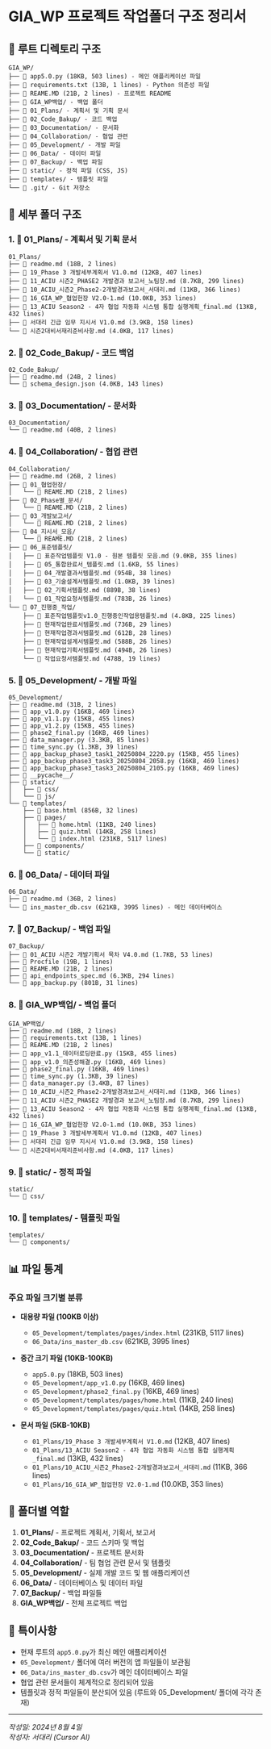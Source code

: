 # GIA_WP 프로젝트 작업폴더 구조 정리서

## 📁 루트 디렉토리 구조

```
GIA_WP/
├── 📄 app5.0.py (18KB, 503 lines) - 메인 애플리케이션 파일
├── 📄 requirements.txt (13B, 1 lines) - Python 의존성 파일
├── 📄 REAME.MD (21B, 2 lines) - 프로젝트 README
├── 📁 GIA_WP백업/ - 백업 폴더
├── 📁 01_Plans/ - 계획서 및 기획 문서
├── 📁 02_Code_Bakup/ - 코드 백업
├── 📁 03_Documentation/ - 문서화
├── 📁 04_Collaboration/ - 협업 관련
├── 📁 05_Development/ - 개발 파일
├── 📁 06_Data/ - 데이터 파일
├── 📁 07_Backup/ - 백업 파일
├── 📁 static/ - 정적 파일 (CSS, JS)
├── 📁 templates/ - 템플릿 파일
└── 📁 .git/ - Git 저장소
```

## 📁 세부 폴더 구조

### 1. 📁 01_Plans/ - 계획서 및 기획 문서
```
01_Plans/
├── 📄 readme.md (18B, 2 lines)
├── 📄 19_Phase 3 개발세부계획서 V1.0.md (12KB, 407 lines)
├── 📄 11_ACIU 시즌2_PHASE2 개발경과 보고서_노팀장.md (8.7KB, 299 lines)
├── 📄 10_ACIU_시즌2_Phase2-2개발경과보고서_서대리.md (11KB, 366 lines)
├── 📄 16_GIA_WP_협업헌장 V2.0-1.md (10.0KB, 353 lines)
├── 📄 13_ACIU Season2 - 4자 협업 자동화 시스템 통합 실행계획_final.md (13KB, 432 lines)
├── 📄 서대리 긴급 임무 지시서 V1.0.md (3.9KB, 158 lines)
└── 📄 시즌2대비서재리준비사항.md (4.0KB, 117 lines)
```

### 2. 📁 02_Code_Bakup/ - 코드 백업
```
02_Code_Bakup/
├── 📄 readme.md (24B, 2 lines)
└── 📄 schema_design.json (4.0KB, 143 lines)
```

### 3. 📁 03_Documentation/ - 문서화
```
03_Documentation/
└── 📄 readme.md (40B, 2 lines)
```

### 4. 📁 04_Collaboration/ - 협업 관련
```
04_Collaboration/
├── 📄 readme.md (26B, 2 lines)
├── 📁 01_협업헌장/
│   └── 📄 REAME.MD (21B, 2 lines)
├── 📁 02_Phase별_문서/
│   └── 📄 REAME.MD (21B, 2 lines)
├── 📁 03_개발보고서/
│   └── 📄 REAME.MD (21B, 2 lines)
├── 📁 04_지시서_모음/
│   └── 📄 REAME.MD (21B, 2 lines)
├── 📁 06_표준템플릿/
│   ├── 📄 표준작업템플릿 V1.0 - 원본 템플릿 모음.md (9.0KB, 355 lines)
│   ├── 📄 05_통합완료서_템플릿.md (1.6KB, 55 lines)
│   ├── 📄 04_개발결과서템플릿.md (954B, 38 lines)
│   ├── 📄 03_기술설계서템플릿.md (1.0KB, 39 lines)
│   ├── 📄 02_기획서템플릿.md (889B, 38 lines)
│   └── 📄 01_작업요청서템플릿.md (783B, 26 lines)
└── 📁 07_진행중_작업/
    ├── 📄 표준작업템플릿v1.0_진행중인작업용템플릿.md (4.8KB, 225 lines)
    ├── 📄 현재작업완료서템플릿.md (736B, 29 lines)
    ├── 📄 현재작업경과서템플릿.md (612B, 28 lines)
    ├── 📄 현재작업설계서템플릿.md (588B, 26 lines)
    ├── 📄 현재작업기획서템플릿.md (494B, 26 lines)
    └── 📄 작업요청서템플릿.md (478B, 19 lines)
```

### 5. 📁 05_Development/ - 개발 파일
```
05_Development/
├── 📄 readme.md (31B, 2 lines)
├── 📄 app_v1.0.py (16KB, 469 lines)
├── 📄 app_v1.1.py (15KB, 455 lines)
├── 📄 app_v1.2.py (15KB, 455 lines)
├── 📄 phase2_final.py (16KB, 469 lines)
├── 📄 data_manager.py (3.3KB, 85 lines)
├── 📄 time_sync.py (1.3KB, 39 lines)
├── 📄 app_backup_phase3_task1_20250804_2220.py (15KB, 455 lines)
├── 📄 app_backup_phase3_task3_20250804_2058.py (16KB, 469 lines)
├── 📄 app_backup_phase3_task3_20250804_2105.py (16KB, 469 lines)
├── 📁 __pycache__/
├── 📁 static/
│   ├── 📁 css/
│   └── 📁 js/
└── 📁 templates/
    ├── 📄 base.html (856B, 32 lines)
    ├── 📁 pages/
    │   ├── 📄 home.html (11KB, 240 lines)
    │   ├── 📄 quiz.html (14KB, 258 lines)
    │   └── 📄 index.html (231KB, 5117 lines)
    ├── 📁 components/
    └── 📁 static/
```

### 6. 📁 06_Data/ - 데이터 파일
```
06_Data/
├── 📄 readme.md (36B, 2 lines)
└── 📄 ins_master_db.csv (621KB, 3995 lines) - 메인 데이터베이스
```

### 7. 📁 07_Backup/ - 백업 파일
```
07_Backup/
├── 📄 01_ACIU 시즌2 개발기획서 목차 V4.0.md (1.7KB, 53 lines)
├── 📄 Procfile (19B, 1 lines)
├── 📄 REAME.MD (21B, 2 lines)
├── 📄 api_endpoints_spec.md (6.3KB, 294 lines)
└── 📄 app_backup.py (801B, 31 lines)
```

### 8. 📁 GIA_WP백업/ - 백업 폴더
```
GIA_WP백업/
├── 📄 readme.md (18B, 2 lines)
├── 📄 requirements.txt (13B, 1 lines)
├── 📄 REAME.MD (21B, 2 lines)
├── 📄 app_v1.1_데이터로딩완료.py (15KB, 455 lines)
├── 📄 app_v1.0_의존성해결.py (16KB, 469 lines)
├── 📄 phase2_final.py (16KB, 469 lines)
├── 📄 time_sync.py (1.3KB, 39 lines)
├── 📄 data_manager.py (3.4KB, 87 lines)
├── 📄 10_ACIU_시즌2_Phase2-2개발경과보고서_서대리.md (11KB, 366 lines)
├── 📄 11_ACIU 시즌2_PHASE2 개발경과 보고서_노팀장.md (8.7KB, 299 lines)
├── 📄 13_ACIU Season2 - 4자 협업 자동화 시스템 통합 실행계획_final.md (13KB, 432 lines)
├── 📄 16_GIA_WP_협업헌장 V2.0-1.md (10.0KB, 353 lines)
├── 📄 19_Phase 3 개발세부계획서 V1.0.md (12KB, 407 lines)
├── 📄 서대리 긴급 임무 지시서 V1.0.md (3.9KB, 158 lines)
└── 📄 시즌2대비서재리준비사항.md (4.0KB, 117 lines)
```

### 9. 📁 static/ - 정적 파일
```
static/
└── 📁 css/
```

### 10. 📁 templates/ - 템플릿 파일
```
templates/
└── 📁 components/
```

## 📊 파일 통계

### 주요 파일 크기별 분류
- **대용량 파일 (100KB 이상)**
  - `05_Development/templates/pages/index.html` (231KB, 5117 lines)
  - `06_Data/ins_master_db.csv` (621KB, 3995 lines)

- **중간 크기 파일 (10KB-100KB)**
  - `app5.0.py` (18KB, 503 lines)
  - `05_Development/app_v1.0.py` (16KB, 469 lines)
  - `05_Development/phase2_final.py` (16KB, 469 lines)
  - `05_Development/templates/pages/home.html` (11KB, 240 lines)
  - `05_Development/templates/pages/quiz.html` (14KB, 258 lines)

- **문서 파일 (5KB-10KB)**
  - `01_Plans/19_Phase 3 개발세부계획서 V1.0.md` (12KB, 407 lines)
  - `01_Plans/13_ACIU Season2 - 4자 협업 자동화 시스템 통합 실행계획_final.md` (13KB, 432 lines)
  - `01_Plans/10_ACIU_시즌2_Phase2-2개발경과보고서_서대리.md` (11KB, 366 lines)
  - `01_Plans/16_GIA_WP_협업헌장 V2.0-1.md` (10.0KB, 353 lines)

## 🎯 폴더별 역할

1. **01_Plans/** - 프로젝트 계획서, 기획서, 보고서
2. **02_Code_Bakup/** - 코드 스키마 및 백업
3. **03_Documentation/** - 프로젝트 문서화
4. **04_Collaboration/** - 팀 협업 관련 문서 및 템플릿
5. **05_Development/** - 실제 개발 코드 및 웹 애플리케이션
6. **06_Data/** - 데이터베이스 및 데이터 파일
7. **07_Backup/** - 백업 파일들
8. **GIA_WP백업/** - 전체 프로젝트 백업

## 📝 특이사항

- 현재 루트의 `app5.0.py`가 최신 메인 애플리케이션
- `05_Development/` 폴더에 여러 버전의 앱 파일들이 보관됨
- `06_Data/ins_master_db.csv`가 메인 데이터베이스 파일
- 협업 관련 문서들이 체계적으로 정리되어 있음
- 템플릿과 정적 파일들이 분산되어 있음 (루트와 05_Development/ 폴더에 각각 존재)

---
*작성일: 2024년 8월 4일*  
*작성자: 서대리 (Cursor AI)* 